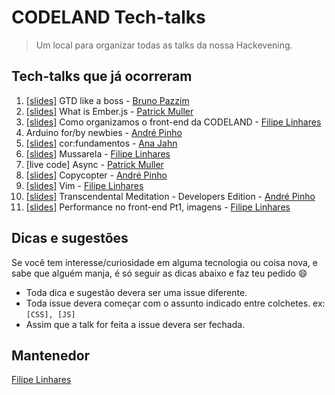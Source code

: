 # CODELAND Tech-talks

> Um local para organizar todas as talks da nossa Hackevening.

## Tech-talks que já ocorreram

1. [[slides]](slides/1-GTD-like-a-boss.pdf) GTD like a boss - [Bruno Pazzim][bruno]
2. [[slides]](slides/2-what-is-emberjs.pdf) What is Ember.js - [Patrick Muller][patrick]
3. [[slides]](slides/3-organizando-o-front.pdf) Como organizamos o front-end da CODELAND - [Filipe Linhares][filipe]
4. Arduino for/by newbies - [André Pinho][andre]
5. [[slides]](slides/4-cor-fundamentos.pdf) cor:fundamentos - [Ana Jahn][ana]
6. [[slides]](slides/5-mussarela.pdf) Mussarela - [Filipe Linhares][filipe]
7. [live code] Async - [Patrick Muller][patrick]
8. [[slides]](slides/8-copycopter.pdf) Copycopter - [André Pinho][andre]
9. [[slides]](slides/9-vim.pdf) Vim - [Filipe Linhares][filipe]
10. [[slides]](slides/10-transcendental-meditation-developers-edition.pdf) Transcendental Meditation - Developers Edition - [André Pinho][andre]
11. [[slides]](slides/11-performance-no-front-pt1.pdf) Performance no front-end Pt1, imagens - [Filipe Linhares][filipe]


## Dicas e sugestões

Se você tem interesse/curiosidade em alguma tecnologia ou coisa nova, e sabe que alguém manja, é só seguir as dicas abaixo e faz teu pedido :smile:

- Toda dica e sugestão devera ser uma issue diferente.
- Toda issue devera começar com o assunto indicado entre colchetes. ex: `[CSS], [JS]`
- Assim que a talk for feita a issue devera ser fechada.

## Mantenedor
  [Filipe Linhares][filipe]

[filipe]:      http://twitter.com/ofilipelinhares
[bruno]:       https://twitter.com/brunopazzim
[patrick]:     https://twitter.com/patriick_em
[andre]:       https://github.com/andrepinho
[sergio]:      https://twitter.com/orkut_br
[gabriel]:     https://twitter.com/gabecarpenedo
[ana]:         https://twitter.com/anacarlotajahn
